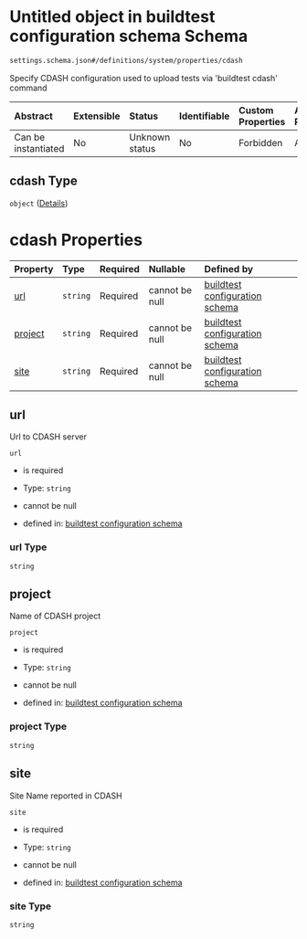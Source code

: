 # Untitled object in buildtest configuration schema Schema

```txt
settings.schema.json#/definitions/system/properties/cdash
```

Specify CDASH configuration used to upload tests via 'buildtest cdash' command

| Abstract            | Extensible | Status         | Identifiable | Custom Properties | Additional Properties | Access Restrictions | Defined In                                                                   |
| :------------------ | :--------- | :------------- | :----------- | :---------------- | :-------------------- | :------------------ | :--------------------------------------------------------------------------- |
| Can be instantiated | No         | Unknown status | No           | Forbidden         | Allowed               | none                | [settings.schema.json\*](../out/settings.schema.json "open original schema") |

## cdash Type

`object` ([Details](settings-definitions-system-properties-cdash.md))

# cdash Properties

| Property            | Type     | Required | Nullable       | Defined by                                                                                                                                                                          |
| :------------------ | :------- | :------- | :------------- | :---------------------------------------------------------------------------------------------------------------------------------------------------------------------------------- |
| [url](#url)         | `string` | Required | cannot be null | [buildtest configuration schema](settings-definitions-system-properties-cdash-properties-url.md "settings.schema.json#/definitions/system/properties/cdash/properties/url")         |
| [project](#project) | `string` | Required | cannot be null | [buildtest configuration schema](settings-definitions-system-properties-cdash-properties-project.md "settings.schema.json#/definitions/system/properties/cdash/properties/project") |
| [site](#site)       | `string` | Required | cannot be null | [buildtest configuration schema](settings-definitions-system-properties-cdash-properties-site.md "settings.schema.json#/definitions/system/properties/cdash/properties/site")       |

## url

Url to CDASH server

`url`

*   is required

*   Type: `string`

*   cannot be null

*   defined in: [buildtest configuration schema](settings-definitions-system-properties-cdash-properties-url.md "settings.schema.json#/definitions/system/properties/cdash/properties/url")

### url Type

`string`

## project

Name of CDASH project

`project`

*   is required

*   Type: `string`

*   cannot be null

*   defined in: [buildtest configuration schema](settings-definitions-system-properties-cdash-properties-project.md "settings.schema.json#/definitions/system/properties/cdash/properties/project")

### project Type

`string`

## site

Site Name reported in CDASH

`site`

*   is required

*   Type: `string`

*   cannot be null

*   defined in: [buildtest configuration schema](settings-definitions-system-properties-cdash-properties-site.md "settings.schema.json#/definitions/system/properties/cdash/properties/site")

### site Type

`string`
